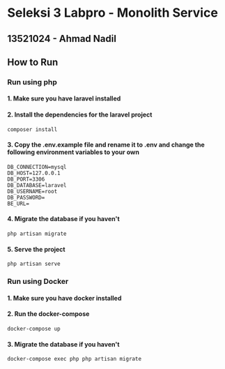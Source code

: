 # Seleksi 3 Labpro - Monolith Service

## 13521024 - Ahmad Nadil

## How to Run
### Run using php
#### 1. Make sure you have laravel installed
#### 2. Install the dependencies for the laravel project
```
composer install
```

#### 3. Copy the .env.example file and rename it to .env and change the following environment variables to your own
```
DB_CONNECTION=mysql
DB_HOST=127.0.0.1
DB_PORT=3306
DB_DATABASE=laravel
DB_USERNAME=root
DB_PASSWORD=
BE_URL=
```

#### 4. Migrate the database if you haven't
```
php artisan migrate
```

#### 5. Serve the project
```
php artisan serve
```

### Run using Docker
#### 1. Make sure you have docker installed
#### 2. Run the docker-compose
```
docker-compose up
```

#### 3. Migrate the database if you haven't
```
docker-compose exec php php artisan migrate
```
